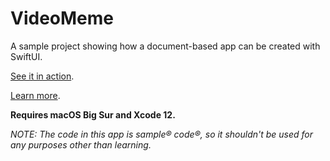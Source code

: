 # VideoMeme

A sample project showing how a document-based app can be created with SwiftUI.

[See it in action](https://youtu.be/eGT6Aj0kVgA).

[Learn more](https://wwdcbysundell.com/2020/creating-document-based-apps-in-swiftui).

**Requires macOS Big Sur and Xcode 12.**

_NOTE: The code in this app is sample® code®, so it shouldn't be used for any purposes other than learning._